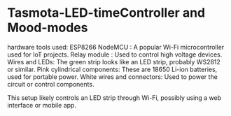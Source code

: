 # Tasmota-LED-timeController and Mood-modes
hardware tools used:
   ESP8266 NodeMCU : A popular Wi-Fi microcontroller used for IoT projects.
	 Relay module : Used to control high voltage devices.
	 Wires and LEDs: The green strip looks like an LED strip, probably WS2812 or similar.
	 Pink cylindrical components: These are 18650 Li-ion batteries, used for portable power.
	 White wires and connectors: Used to power the circuit or control components.

This setup likely controls an LED strip through Wi-Fi, possibly using a web interface or mobile app.
